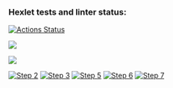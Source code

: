 ### Hexlet tests and linter status:
[![Actions Status](https://github.com/konpaa/php-project-lvl2/workflows/hexlet-check/badge.svg)](https://github.com/konpaa/php-project-lvl2/actions)

<a href="https://codeclimate.com/github/konpaa/php-project-lvl2/maintainability"><img src="https://api.codeclimate.com/v1/badges/76c614a04358d76720b2/maintainability" /></a>

<a href="https://codeclimate.com/github/konpaa/php-project-lvl2/test_coverage"><img src="https://api.codeclimate.com/v1/badges/76c614a04358d76720b2/test_coverage" /></a>

[![Step 2](https://asciinema.org/a/MDTi15mXq5FE8U79Nxnacf5Wg.svg)](https://asciinema.org/a/MDTi15mXq5FE8U79Nxnacf5Wg)
[![Step 3](https://asciinema.org/a/dPF9vYtg22iEIuvF6yFn58eL7.svg)](https://asciinema.org/a/dPF9vYtg22iEIuvF6yFn58eL7)
[![Step 5](https://asciinema.org/a/luddWIFOcWV819yC3IYPwTeqj.svg)](https://asciinema.org/a/luddWIFOcWV819yC3IYPwTeqj)
[![Step 6](https://asciinema.org/a/rWIK2KAaitsGcK7h6CPoN4AzS.svg)](https://asciinema.org/a/rWIK2KAaitsGcK7h6CPoN4AzS)
[![Step 7](https://asciinema.org/a/gRyKDq9PsnVyViA4ECOK6tgos.svg)](https://asciinema.org/a/gRyKDq9PsnVyViA4ECOK6tgos)

